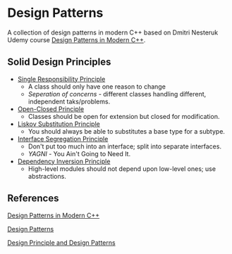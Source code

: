 # Design Patterns
A collection of design patterns in modern C++ based on Dmitri Nesteruk Udemy 
course [Design Patterns in Modern C++](https://www.udemy.com/course/patterns-cplusplus/).

## Solid Design Principles
- [Single Responsibility Principle](./SolidDesignPrinciples/SingleResponsibilityPrinciple/SingleResponsibility.md)
  - A class should only have one reason to change
  - *Seperation of concerns* - different classes handling different, independent
    taks/problems.
- [Open-Closed Principle](./SolidDesignPrinciples/Open-ClosedPrinciple/Open-ClosedPrinciple.md)
  - Classes should be open for extension but closed for modification.
- [Liskov Substitution Principle](./SolidDesignPrinciples/LiskovSubstitutionPrinciple/LiskovSubstitutionPrinciple.md)
  - You should always be able to substitutes a base type for a subtype.
- [Interface Segregation Principle](./SolidDesignPrinciples/LiskovSubstitutionPrinciple/LiskovSubstitutionPrinciple.md)
  - Don't put too much into an interface; split into separate interfaces.
  - *YAGNI* - You Ain't Going to Need It. 
- [Dependency Inversion Principle](./SolidDesignPrinciples/DependencyInversionPrinciple/InterfaceSegregationPrinciple.md)
  - High-level modules should not depend upon low-level ones; use abstractions.

## References

[Design Patterns in Modern C++](https://www.udemy.com/course/patterns-cplusplus/)

[Design Patterns](https://en.wikipedia.org/wiki/Design_Patterns)

[Design Principle and Design Patterns](https://web.archive.org/web/20150906155800/http://www.objectmentor.com/resources/articles/Principles_and_Patterns.pdf)